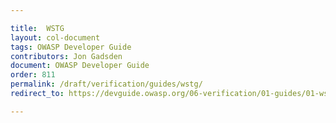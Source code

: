 ```yaml
---

title:  WSTG
layout: col-document
tags: OWASP Developer Guide
contributors: Jon Gadsden
document: OWASP Developer Guide
order: 811
permalink: /draft/verification/guides/wstg/
redirect_to: https://devguide.owasp.org/06-verification/01-guides/01-wstg/

---
```

